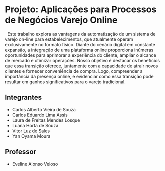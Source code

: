 # Projeto: Aplicações para Processos de Negócios Varejo Online

&nbsp; Este trabalho explora as vantagens da automatização de um sistema de varejo on-line para estabelecimentos, que atualmente operam exclusivamente no formato físico. Diante do cenário digital em constante expansão, a integração de uma plataforma online proporciona inúmeras oportunidades para aprimorar a experiência do cliente, ampliar o alcance de mercado e otimizar operações. Nosso objetivo é destacar os benefícios que essa transição oferece, juntamente com a capacidade de atrair novos clientes e fornecer conveniência de compra. Logo, compreender a importância da presença online, e evidenciar como essa transição pode resultar em ganhos significativos para o varejo tradicional.

## Integrantes

* Carlos Alberto Vieira de Souza
* Carlos Eduardo Lima Assis
* Laura de Freitas Mendes Losque
* Luana Horta de Souza
* Vitor Luz de Sales
* Yan Oyama Moura

## Professor

* Eveline Alonso Veloso

